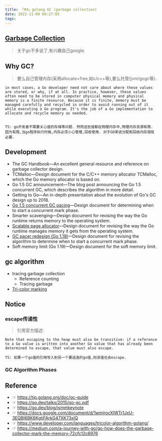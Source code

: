 ```yaml
---
title: 「94」golang GC (garbage collection)
date: 2022-11-09 09:27:03
tags:
---
```

## [Garbage Collection](https://en.wikipedia.org/wiki/Garbage_collection_(computer_science))

>关于gc不多说了,有兴趣自己google.

## Why GC?

>要么自己管理内存(采用allocate+free,如c/c++等),要么托管(jvm/gogc等).


```
in most cases, a Go developer need not care about where these values are stored, or why, if at all. In practice, however, these values often need to be stored in computer physical memory and physical memory is a finite resource. Because it is finite, memory must be managed carefully and recycled in order to avoid running out of it while executing a Go program. It's the job of a Go implementation to allocate and recycle memory as needed.


TS: go开发者不需要关心值的存储等问题. 然而这些值都在物理内存中,物理内存资源有限. 因为有限,当go程序执行时候,内存必须小心管理,回收使用. 对于GO来说分配和回收内存很有必要.
```
## Development

* The GC Handbook—An excellent general resource and reference on garbage collector design.
* TCMalloc—Design document for the C/C++ memory allocator TCMalloc, which the Go memory allocator is based on.
* Go 1.5 GC announcement—The blog post announcing the Go 1.5 concurrent GC, which describes the algorithm in more detail.
* Getting to Go—An in-depth presentation about the evolution of Go's GC design up to 2018.
* [Go 1.5 concurrent GC pacing](https://docs.google.com/document/d/1wmjrocXIWTr1JxU-3EQBI6BK6KgtiFArkG47XK73xIQ/edit)—Design document for determining when to start a concurrent mark phase.
* Smarter scavenging—Design document for revising the way the Go runtime returns memory to the operating system.
* [Scalable page allocator](https://github.com/golang/go/issues/35112)—Design document for revising the way the Go runtime manages memory it gets from the operating system.
* [GC pacer redesign (Go 1.18)](https://github.com/golang/go/issues/44167)—Design document for revising the algorithm to determine when to start a concurrent mark phase.
* Soft memory limit (Go 1.19)—Design document for the soft memory limit.

## gc algorithm

* tracing garbage collection
  * Reference counting
  * Tracing garbage
* [Tri-color marking](https://medium.com/a-journey-with-go/go-how-does-the-garbage-collector-mark-the-memory-72cfc12c6976)

<!--more-->
## Notice

### escape传递性

>引用官方描述:

```
Note that escaping to the heap must also be transitive: if a reference to a Go value is written into another Go value that has already been determined to escape, that value must also escape.

TS: 如果一个go值的引用写入到另一个要逃逸的go值,则该值也会escape.
```
### GC Algorithm Phases


## Reference

* ☞ https://tip.golang.org/doc/gc-guide
* ☞ https://go.dev/talks/2015/go-gc.pdf
* ☞ https://go.dev/blog/ismmkeynote
* ☞ https://docs.google.com/document/d/1wmjrocXIWTr1JxU-3EQBI6BK6KgtiFArkG47XK73xIQ
* ☞ https://www.developer.com/languages/tricolor-algorithm-golang/
* ☞ https://medium.com/a-journey-with-go/go-how-does-the-garbage-collector-mark-the-memory-72cfc12c6976
